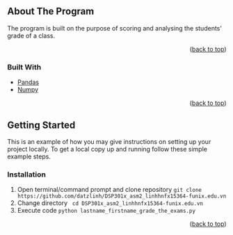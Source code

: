 <div id="top"></div>

<!-- ABOUT THE PROJECT -->
## About The Program

The program is built on the purpose of scoring and analysing the students' grade of a class.

<p align="right">(<a href="#top">back to top</a>)</p>



### Built With

* [Pandas](https://pandas.pydata.org/)
* [Numpy](https://numpy.org/)

<p align="right">(<a href="#top">back to top</a>)</p>



<!-- GETTING STARTED -->
## Getting Started

This is an example of how you may give instructions on setting up your project locally.
To get a local copy up and running follow these simple example steps.

### Installation

1. Open terminal/command prompt and clone repository
   ```git clone https://github.com/datzlinh/DSP301x_asm2_linhhnfx15364-funix.edu.vn```
2. Change directory
``` cd DSP301x_asm2_linhhnfx15364-funix.edu.vn```
3. Execute code
``` python lastname_firstname_grade_the_exams.py ```

<p align="right">(<a href="#top">back to top</a>)</p>


